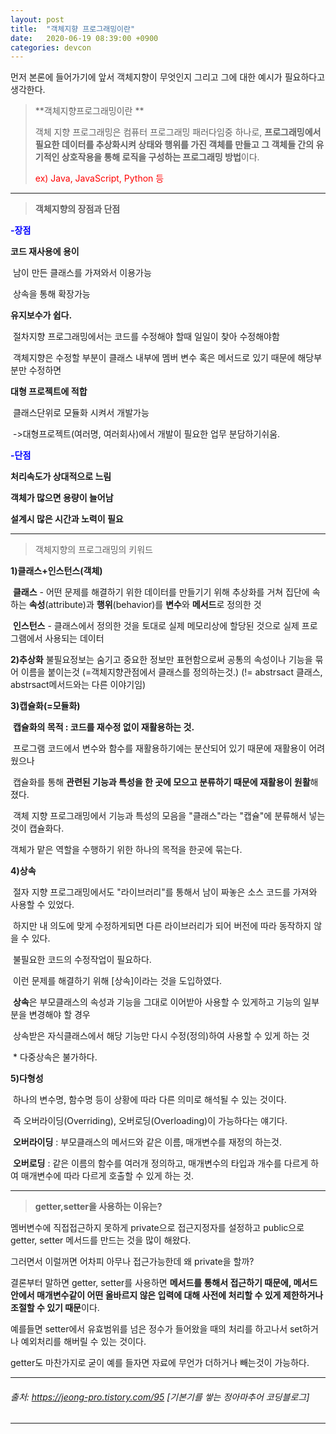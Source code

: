 ```yaml
---
layout: post
title:  "객체지향 프로그래밍이란"
date:   2020-06-19 08:39:00 +0900
categories: devcon
---
```

먼저 본론에 들어가기에 앞서 객체지향이 무엇인지 그리고 그에 대한 예시가 필요하다고 생각한다.



> **객체지향프로그래밍이란 **
>
> 
>
> 객체 지향 프로그래밍은 컴퓨터 프로그래밍 패러다임중 하나로, <span class="evidence">**프로그래밍에서 필요한 데이터를 추상화시켜 상태와 행위를 가진 객체를 만들고 그 객체들 간의 유기적인 상호작용을 통해 로직을 구성하는 프로그래밍 방법**</span>이다.
>
> <span style="color:red">ex) Java, JavaScript, Python 등</span>

***

> **객체지향의 장점과 단점**

<span style="color:blue">**-장점**</span>

**코드 재사용에 용이**

​	남이 만든 클래스를 가져와서 이용가능

​	상속을 통해 확장가능

**유지보수가 쉽다.**

​	절차지향 프로그래밍에서는 코드를 수정해야 할때 일일이 찾아 수정해야함

​	객체지향은 수정할 부분이 클래스 내부에 멤버 변수 혹은 메서드로 있기 때문에 해당부분만 수정하면

**대형 프로젝트에 적합** 

​	클래스단위로 모듈화 시켜서 개발가능

​		->대형프로젝트(여러명, 여러회사)에서 개발이 필요한 업무 분담하기쉬움.



<span style="color:blue">**-단점**</span>

  **처리속도가 상대적으로 느림**

  **객체가 많으면 용량이 늘어남**

  **설계시 많은 시간과 노력이 필요**

***

> 객체지향의 프로그래밍의 키워드

**1)클래스+인스턴스(객체)**

​	**클래스** - 어떤 문제를 해결하기 위한 데이터를 만들기기 위해 추상화를 거쳐 집단에 속하는 **속성**(attribute)과 **행위**(behavior)를 **변수**와 **메서드**로 정의한 것

​	**인스턴스** - 클래스에서 정의한 것을 토대로 실제 메모리상에 할당된 것으로 실제 프로그램에서 사용되는 데이터

 

**2)추상화**
	불필요정보는 숨기고 중요한 정보만 표현함으로써 공통의 속성이나 기능을 묶어 이름을 붙이는것
	(=객체지향관점에서 클래스를 정의하는것.)
	(!= abstrsact 클래스, abstrsact메서드와는 다른 이야기임)



**3)캡슐화(=모듈화)**

​	**캡슐화의 목적 : 코드를 재수정 없이 재활용하는 것.**

​	프로그램 코드에서 변수와 함수를 재활용하기에는 분산되어 있기 때문에 재활용이 어려웠으나 

​	캡슐화를 통해 **관련된 기능과 특성을 한 곳에 모으고 분류하기 때문에 재활용이 원활**해졌다.

​	객체 지향 프로그래밍에서 기능과 특성의 모음을 "클래스"라는 "캡슐"에 분류해서 넣는것이 캡슐화다.

   객체가 맡은 역할을 수행하기 위한 하나의 목적을 한곳에 묶는다.



**4)상속**

​	절자 지향 프로그래밍에서도 "라이브러리"를 통해서 남이 짜놓은 소스 코드를 가져와 사용할 수 있었다.

​	하지만 내 의도에 맞게 수정하게되면 다른 라이브러리가 되어 버전에 따라 동작하지 않을 수 있다.

​	불필요한 코드의 수정작업이 필요하다.

​	이런 문제를 해결하기 위해 [상속]이라는 것을 도입하였다.

​	**상속**은 부모클래스의 속성과 기능을 그대로 이어받아 사용할 수 있게하고 기능의 일부분을 변경해야 할 경우

​		상속받은 자식클래스에서 해당 기능만 다시 수정(정의)하여 사용할 수 있게 하는 것

​	\* 다중상속은 불가하다.



**5)다형성**

​	하나의 변수명, 함수명 등이 상황에 따라 다른 의미로 해석될 수 있는 것이다.

​	즉 오버라이딩(Overriding), 오버로딩(Overloading)이 가능하다는 얘기다.

​	**오버라이딩** : 부모클래스의 메서드와 같은 이름, 매개변수를 재정의 하는것.

​	**오버로딩** : 같은 이름의 함수를 여러개 정의하고, 매개변수의 타입과 개수를 다르게 하여 매개변수에 따라 다르게 호출할 수 있게 하는 것.

***

> **getter,setter을 사용하는 이유는?**

멤버변수에 직접접근하지 못하게 private으로 접근지정자를 설정하고 public으로 getter, setter 메서드를 만드는 것을 많이 해왔다.

그러면서 이럴꺼면 어차피 아무나 접근가능한데 왜 private을 할까?

결론부터 말하면 getter, setter를 사용하면 **메서드를 통해서 접근하기 때문에, 메서드 안에서 매개변수같이 어떤 올바르지 않은 입력에 대해 사전에 처리할 수 있게 제한하거나 조절할 수 있기 때문**이다.

예를들면 setter에서 유효범위를 넘은 정수가 들어왔을 때의 처리를 하고나서 set하거나 예외처리를 해버릴 수 있는 것이다.

getter도 마찬가지로 굳이 예를 들자면 자료에 무언가 더하거나 빼는것이 가능하다.



***

###### 출처: https://jeong-pro.tistory.com/95 [기본기를 쌓는 정아마추어 코딩블로그]

***

